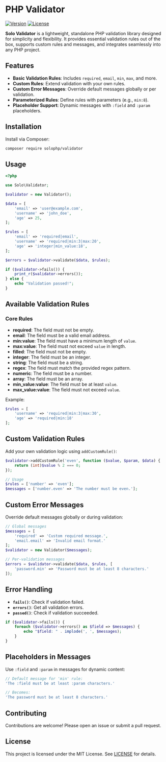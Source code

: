 # PHP Validator

[![Version](https://img.shields.io/badge/version-2.0.1-blue.svg)](https://github.com/solophp/validator)
[![License](https://img.shields.io/badge/license-MIT-green.svg)](https://opensource.org/licenses/MIT)

**Solo Validator** is a lightweight, standalone PHP validation library designed for simplicity and flexibility. It provides essential validation rules out of the box, supports custom rules and messages, and integrates seamlessly into any PHP project.

## Features

- **Basic Validation Rules**: Includes `required`, `email`, `min`, `max`, and more.
- **Custom Rules**: Extend validation with your own rules.
- **Custom Error Messages**: Override default messages globally or per validation.
- **Parameterized Rules**: Define rules with parameters (e.g., `min:8`).
- **Placeholder Support**: Dynamic messages with `:field` and `:param` placeholders.

## Installation

Install via Composer:

```bash
composer require solophp/validator
```

## Usage

```php
<?php

use Solo\Validator;

$validator = new Validator();

$data = [
    'email' => 'user@example.com',
    'username' => 'john_doe',
    'age' => 25,
];

$rules = [
    'email' => 'required|email',
    'username' => 'required|min:3|max:20',
    'age' => 'integer|min_value:18',
];

$errors = $validator->validate($data, $rules);

if ($validator->fails()) {
    print_r($validator->errors());
} else {
    echo "Validation passed!";
}
```

## Available Validation Rules

### Core Rules
- **required**: The field must not be empty.
- **email**: The field must be a valid email address.
- **min:value**: The field must have a minimum length of `value`.
- **max:value**: The field must not exceed `value` in length.
- **filled**: The field must not be empty.
- **integer**: The field must be an integer.
- **string**: The field must be a string.
- **regex**: The field must match the provided regex pattern.
- **numeric**: The field must be a number.
- **array**: The field must be an array.
- **min_value:value**: The field must be at least `value`.
- **max_value:value**: The field must not exceed `value`.

Example:
```php
$rules = [
    'username' => 'required|min:3|max:30',
    'age' => 'required|min:18'
];
```

## Custom Validation Rules

Add your own validation logic using `addCustomRule()`:

```php
$validator->addCustomRule('even', function ($value, $param, $data) {
    return (int)$value % 2 === 0;
});

// Usage
$rules = ['number' => 'even'];
$messages = ['number.even' => 'The number must be even.'];
```

## Custom Error Messages

Override default messages globally or during validation:

```php
// Global messages
$messages = [
    'required' => 'Custom required message.',
    'email.email' => 'Invalid email format.'
];
$validator = new Validator($messages);

// Per-validation messages
$errors = $validator->validate($data, $rules, [
    'password.min' => 'Password must be at least 8 characters.'
]);
```

## Error Handling

- **`fails()`**: Check if validation failed.
- **`errors()`**: Get all validation errors.
- **`passed()`**: Check if validation succeeded.

```php
if ($validator->fails()) {
    foreach ($validator->errors() as $field => $messages) {
        echo "$field: " . implode(', ', $messages);
    }
}
```

## Placeholders in Messages

Use `:field` and `:param` in messages for dynamic content:

```php
// Default message for 'min' rule:
'The :field must be at least :param characters.'

// Becomes:
'The password must be at least 8 characters.'
```

## Contributing

Contributions are welcome! Please open an issue or submit a pull request.

## License

This project is licensed under the MIT License. See [LICENSE](LICENSE) for details.

